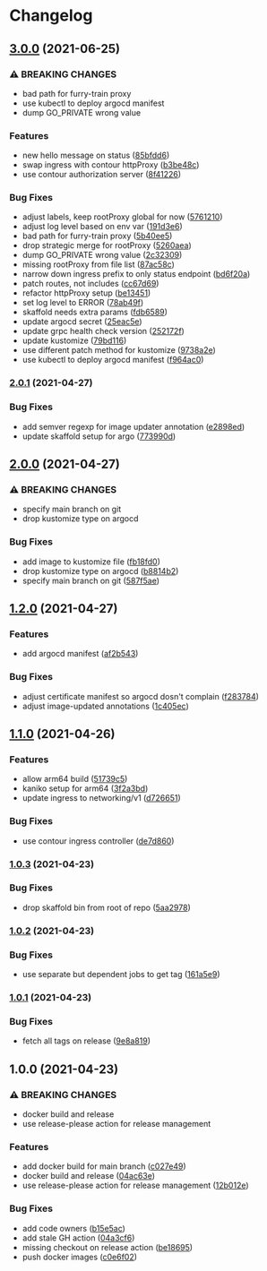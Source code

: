 # Changelog

## [3.0.0](https://www.github.com/shipperizer/furry-train/compare/v2.0.1...v3.0.0) (2021-06-25)


### ⚠ BREAKING CHANGES

* bad path for furry-train proxy
* use kubectl to deploy argocd manifest
* dump GO_PRIVATE wrong value

### Features

* new hello message on status ([85bfdd6](https://www.github.com/shipperizer/furry-train/commit/85bfdd6e869a51e1d2f66c95a999a03eb056cc59))
* swap ingress with contour httpProxy ([b3be48c](https://www.github.com/shipperizer/furry-train/commit/b3be48ce8806552a67e88832a8daf997eb13adf9))
* use contour authorization server ([8f41226](https://www.github.com/shipperizer/furry-train/commit/8f412268c9e740662dbdfef91dbd9da682635b83))


### Bug Fixes

* adjust labels, keep rootProxy global for now ([5761210](https://www.github.com/shipperizer/furry-train/commit/576121097e5ebb10db724093b0a2d60c31ff8cee))
* adjust log level based on env var ([191d3e6](https://www.github.com/shipperizer/furry-train/commit/191d3e66b45fe6731c1dd297a9254616f6e142c5))
* bad path for furry-train proxy ([5b40ee5](https://www.github.com/shipperizer/furry-train/commit/5b40ee50c97a434daf3cb989c80e5d4399905c3a))
* drop strategic merge for rootProxy ([5260aea](https://www.github.com/shipperizer/furry-train/commit/5260aeacb104a020e45c1c24b48033c87afaf56e))
* dump GO_PRIVATE wrong value ([2c32309](https://www.github.com/shipperizer/furry-train/commit/2c32309889d43e9a23d0719902692047f0c86cbe))
* missing rootProxy from file list ([87ac58c](https://www.github.com/shipperizer/furry-train/commit/87ac58c8705e19a0af10e8e061c7d487d7c2034c))
* narrow down ingress prefix to only status endpoint ([bd6f20a](https://www.github.com/shipperizer/furry-train/commit/bd6f20a35e39a89418a38a1a642f3c99f546151d))
* patch routes, not includes ([cc67d69](https://www.github.com/shipperizer/furry-train/commit/cc67d69f3f41c5f9ea556dd2667f560d4d77fd14))
* refactor httpProxy setup ([be13451](https://www.github.com/shipperizer/furry-train/commit/be134514ca5697f99a6e065b9811997cf05a1085))
* set log level to ERROR ([78ab49f](https://www.github.com/shipperizer/furry-train/commit/78ab49f71640c1b24a2ecb0170ca1d3bd8a8ff5b))
* skaffold needs extra params ([fdb6589](https://www.github.com/shipperizer/furry-train/commit/fdb6589dc063fd6860902b1606c69c716716d7ac))
* update argocd secret ([25eac5e](https://www.github.com/shipperizer/furry-train/commit/25eac5ee027da68ac9eaee60f6dda7531959dcd3))
* update grpc health check version ([252172f](https://www.github.com/shipperizer/furry-train/commit/252172fadaeb521dc3a926c6d16fadd1431c6139))
* update kustomize ([79bd116](https://www.github.com/shipperizer/furry-train/commit/79bd116ef8695159485bc051bd553d267e14495e))
* use different patch method for kustomize ([9738a2e](https://www.github.com/shipperizer/furry-train/commit/9738a2e8e2accb317307cc5bcbf8cc45e9133d11))
* use kubectl to deploy argocd manifest ([f964ac0](https://www.github.com/shipperizer/furry-train/commit/f964ac01d0785c81bc8bcfb5dcfd7696eec4abc1))

### [2.0.1](https://www.github.com/shipperizer/furry-train/compare/v2.0.0...v2.0.1) (2021-04-27)


### Bug Fixes

* add semver regexp for image updater annotation ([e2898ed](https://www.github.com/shipperizer/furry-train/commit/e2898ed6eeb7fb3c1902bd5d8371c7e70c6c9905))
* update skaffold setup for argo ([773990d](https://www.github.com/shipperizer/furry-train/commit/773990d67991c0b8bddecba999986cd0614c9bb2))

## [2.0.0](https://www.github.com/shipperizer/furry-train/compare/v1.2.0...v2.0.0) (2021-04-27)


### ⚠ BREAKING CHANGES

* specify main branch on git
* drop kustomize type on argocd

### Bug Fixes

* add image to kustomize file ([fb18fd0](https://www.github.com/shipperizer/furry-train/commit/fb18fd0e0638685d98ae8b1f8e24d976dee8d299))
* drop kustomize type on argocd ([b8814b2](https://www.github.com/shipperizer/furry-train/commit/b8814b29e53983198797a8a25b0d1dd7289c3b88))
* specify main branch on git ([587f5ae](https://www.github.com/shipperizer/furry-train/commit/587f5ae24e8aa993277116c5e456713c637d05f0))

## [1.2.0](https://www.github.com/shipperizer/furry-train/compare/v1.1.0...v1.2.0) (2021-04-27)


### Features

* add argocd manifest ([af2b543](https://www.github.com/shipperizer/furry-train/commit/af2b543f473eee3c285b781be641cd46bbaa6e48))


### Bug Fixes

* adjust certificate manifest so argocd dosn't complain ([f283784](https://www.github.com/shipperizer/furry-train/commit/f283784b65cbf90a559d15d7d7c76b3a5bf9f06a))
* adjust image-updated annotations ([1c405ec](https://www.github.com/shipperizer/furry-train/commit/1c405ec297d6b14a447f0a183e1456e4ca1e475a))

## [1.1.0](https://www.github.com/shipperizer/furry-train/compare/v1.0.3...v1.1.0) (2021-04-26)


### Features

* allow arm64 build ([51739c5](https://www.github.com/shipperizer/furry-train/commit/51739c5a0976f3a547409d4d9dda074dd85380bb))
* kaniko setup for arm64 ([3f2a3bd](https://www.github.com/shipperizer/furry-train/commit/3f2a3bd3a7e5aefea1839cf13dc7804879e8b93b))
* update ingress to networking/v1 ([d726651](https://www.github.com/shipperizer/furry-train/commit/d726651f9604ef7c5f3c311ebb3471b7f47bb3f0))


### Bug Fixes

* use contour ingress controller ([de7d860](https://www.github.com/shipperizer/furry-train/commit/de7d860b5d9da931c7c3541086f35813b9936859))

### [1.0.3](https://www.github.com/shipperizer/furry-train/compare/v1.0.2...v1.0.3) (2021-04-23)


### Bug Fixes

* drop skaffold bin from root of repo ([5aa2978](https://www.github.com/shipperizer/furry-train/commit/5aa29782403227119176e8d76d1ac8a0e7a994b2))

### [1.0.2](https://www.github.com/shipperizer/furry-train/compare/v1.0.1...v1.0.2) (2021-04-23)


### Bug Fixes

* use separate but dependent jobs to get tag ([161a5e9](https://www.github.com/shipperizer/furry-train/commit/161a5e98a16ff675aee9baff54767116882c0541))

### [1.0.1](https://www.github.com/shipperizer/furry-train/compare/v1.0.0...v1.0.1) (2021-04-23)


### Bug Fixes

* fetch all tags on release ([9e8a819](https://www.github.com/shipperizer/furry-train/commit/9e8a8191575954616c1c36e1964f68947c774390))

## 1.0.0 (2021-04-23)


### ⚠ BREAKING CHANGES

* docker build and release
* use release-please action for release management

### Features

* add docker build for main branch ([c027e49](https://www.github.com/shipperizer/furry-train/commit/c027e492a90c3880f355225542b1d01e49930383))
* docker build and release ([04ac63e](https://www.github.com/shipperizer/furry-train/commit/04ac63ee2158bb00a2582598a410ed5924c84daf))
* use release-please action for release management ([12b012e](https://www.github.com/shipperizer/furry-train/commit/12b012e590d27ccd36725c96d8f7a4a38efed9ed))


### Bug Fixes

* add code owners ([b15e5ac](https://www.github.com/shipperizer/furry-train/commit/b15e5ac9a95a9f4d8c4663d8d42622dcc9a43d1d))
* add stale GH action ([04a3cf6](https://www.github.com/shipperizer/furry-train/commit/04a3cf60ef2e4a3afbe5b4bac4fd1ef7026c08cd))
* missing checkout on release action ([be18695](https://www.github.com/shipperizer/furry-train/commit/be18695e5b489fd5f87202c645f581827770c6f9))
* push docker images ([c0e6f02](https://www.github.com/shipperizer/furry-train/commit/c0e6f02a1712afbddc4ceea107015e3146f2aef6))
